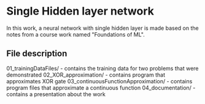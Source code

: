 # Single Hidden layer network
In this work, a neural network with single hidden layer is made based on the
notes from a course work named "Foundations of ML".

## File description
01_trainingDataFiles/ - contains the training data for two problems that were demonstrated
02_XOR_approximation/ - contains program that approximates XOR gate
03_continuousFunctionApproximation/ - contains program files that approximate a continuous function
04_documentation/ - contains a presentation about the work
